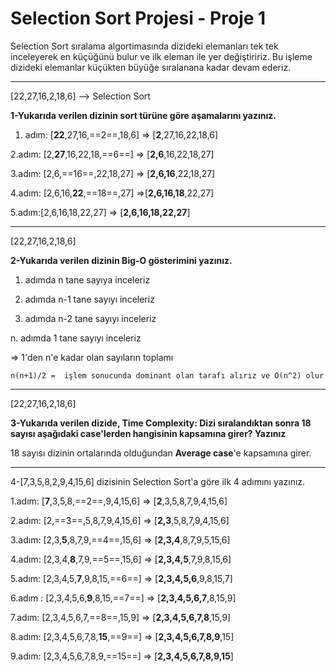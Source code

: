 # Selection Sort Projesi - Proje 1

Selection Sort sıralama algortimasında dizideki elemanları tek tek inceleyerek en küçüğünü bulur ve ilk eleman ile yer değiştiririz. Bu işleme dizideki elemanlar küçükten büyüğe sıralanana kadar devam ederiz.

---

[22,27,16,2,18,6] --> Selection Sort

**1-Yukarıda verilen dizinin sort türüne göre aşamalarını yazınız.**

1. adım: [**22**,27,16,==2==,18,6] => [**2**,27,16,22,18,6]

2.adım: [2,**27**,16,22,18,==6==] => [**2,6**,16,22,18,27]

3.adım: [2,6,==16==,22,18,27] => [**2,6,16**,22,18,27]

4.adım: [2,6,16,**22**,==18==,27] =>[**2,6,16,18**,22,27]

5.adım:[2,6,16,18,22,27] => [**2,6,16,18,22,27**]

---

[22,27,16,2,18,6]

**2-Yukarıda verilen dizinin Big-O gösterimini yazınız.**

1. adımda n tane sayıya inceleriz

2. adımda n-1 tane sayıyı inceleriz

3. adımda n-2 tane sayıyı inceleriz

n. adımda 1 tane sayıyı inceleriz

=> 1'den n'e kadar olan sayıların toplamı

`n(n+1)/2 =  işlem sonucunda dominant olan tarafı alırız ve O(n^2) olur`

---

[22,27,16,2,18,6]

**3-Yukarıda verilen dizide, Time Complexity: Dizi sıralandıktan sonra 18 sayısı aşağıdaki case'lerden hangisinin kapsamına girer? Yazınız**

18 sayısı dizinin ortalarında olduğundan **Average case**'e kapsamına girer.

---

4-[7,3,5,8,2,9,4,15,6] dizisinin Selection Sort'a göre ilk 4 adımını yazınız.

1.adım: [**7**,3,5,8,==2==,9,4,15,6] => [**2**,3,5,8,7,9,4,15,6]

2.adım: [2,==3==,5,8,7,9,4,15,6] => [**2,3**,5,8,7,9,4,15,6]

3.adım: [2,3,**5**,8,7,9,==4==,15,6] => [**2,3,4**,8,7,9,5,15,6]

4.adım: [2,3,4,**8**,7,9,==5==,15,6] => [**2,3,4,5**,7,9,8,15,6]

5.adım: [2,3,4,5,**7**,9,8,15,==6==] => [**2,3,4,5,6**,9,8,15,7]

6.adım : [2,3,4,5,6,**9**,8,15,==7==] => [**2,3,4,5,6,7**,8,15,9]

7.adım: [2,3,4,5,6,7,==8==,15,9] => [**2,3,4,5,6,7,8**,15,9]

8.adım: [2,3,4,5,6,7,8,**15**,==9==] => [**2,3,4,5,6,7,8,9**,15]

9.adım: [2,3,4,5,6,7,8,9,==15==] => [**2,3,4,5,6,7,8,9,15**]
